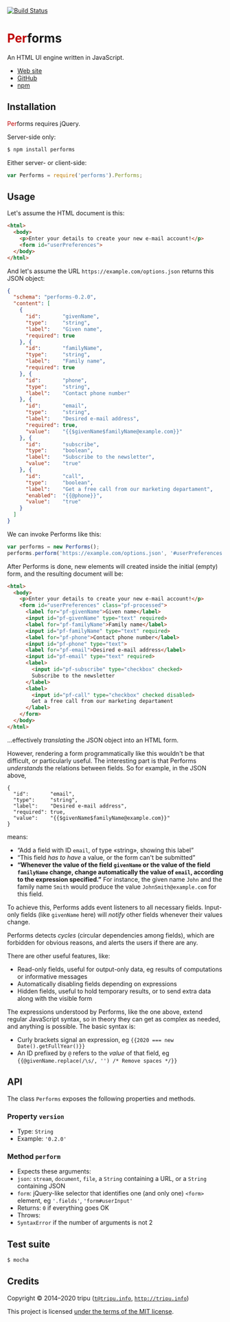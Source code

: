 [![Build Status](https://travis-ci.org/tripu/Performs.svg?branch=master)](https://travis-ci.org/tripu/Performs)

# <span style="color: #c00000;">Per</span>forms

An HTML UI engine written in JavaScript.

* [Web site](https://tripu.github.io/Performs/)
* [GitHub](https://tripu.github.io/Performs)
* [npm](https://tripu.github.io/Performs)

## Installation

<span style="color: #c00000;">Per</span>forms requires jQuery.

Server-side only:

```bash
$ npm install performs
```

Either server- or client-side:

```javascript
var Performs = require('performs').Performs;
```

## Usage

Let's assume the HTML document is this:

```html
<html>
  <body>
    <p>Enter your details to create your new e-mail account!</p>
    <form id="userPreferences">
  </body>
</html>
```

And let's assume the URL `https://example.com/options.json` returns this JSON object:

```json
{
  "schema": "performs-0.2.0",
  "content": [
    {
      "id":       "givenName",
      "type":     "string",
      "label":    "Given name",
      "required": true
    }, {
      "id":       "familyName",
      "type":     "string",
      "label":    "Family name",
      "required": true
    }, {
      "id":       "phone",
      "type":     "string",
      "label":    "Contact phone number"
    }, {
      "id":       "email",
      "type":     "string",
      "label":    "Desired e-mail address",
      "required": true,
      "value":    "{{$givenName$familyName@example.com}}"
    }, {
      "id":       "subscribe",
      "type":     "boolean",
      "label":    "Subscribe to the newsletter",
      "value":    "true"
    }, {
      "id":       "call",
      "type":     "boolean",
      "label":    "Get a free call from our marketing departament",
      "enabled":  "{{@phone}}",
      "value":    "true"
    }
  ]
}
```

We can invoke Performs like this:

```javascript
var performs = new Performs();
performs.perform('https://example.com/options.json', '#userPreferences');
```

After Performs is done, new elements will created inside the initial (empty) form, and the resulting document will be:

```html
<html>
  <body>
    <p>Enter your details to create your new e-mail account!</p>
    <form id="userPreferences" class="pf-processed">
      <label for="pf-givenName">Given name</label>
      <input id="pf-givenName" type="text" required>
      <label for="pf-familyName">Family name</label>
      <input id="pf-familyName" type="text" required>
      <label for="pf-phone">Contact phone number</label>
      <input id="pf-phone" type="text">
      <label for="pf-email">Desired e-mail address</label>
      <input id="pf-email" type="text" required>
      <label>
        <input id="pf-subscribe" type="checkbox" checked>
        Subscribe to the newsletter
      </label>
      <label>
        <input id="pf-call" type="checkbox" checked disabled>
        Get a free call from our marketing departament
      </label>
    </form>
  </body>
</html>
```

&hellip;effectively *translating* the JSON object into an HTML form.

However, rendering a form programmatically like this wouldn't be that difficult, or particularly useful.
The interesting part is that Performs *understands* the relations between fields.
So for example, in the JSON above,

```
{
  "id":       "email",
  "type":     "string",
  "label":    "Desired e-mail address",
  "required": true,
  "value":    "{{$givenName$familyName@example.com}}"
}
```

means:

* &ldquo;Add a field with ID `email`, of type &laquo;string&raquo;, showing this label&rdquo;
* &ldquo;This field *has to have* a value, or the form can't be submitted&rdquo;
* **&ldquo;Whenever the value of the field `givenName` or the value of the field `familyName` change, change automatically the value of `email`, according to
the expression specified.&rdquo;**
For instance, the given name `John` and the family name `Smith` would produce the value `JohnSmith@example.com` for this field.

To achieve this, Performs adds event listeners to all necessary fields.
Input-only fields (like `givenName` here) will *notify* other fields whenever their values change.

Performs detects *cycles* (circular dependencies among fields), which are forbidden for obvious reasons, and alerts the users if there are any.

There are other useful features, like:

* Read-only fields, useful for output-only data, eg results of computations or informative messages
* Automatically disabling fields depending on expressions
* Hidden fields, useful to hold temporary results, or to send extra data along with the visible form

The expressions understood by Performs, like the one above, extend regular JavaScript syntax, so in theory they can get as complex as needed, and anything is
possible.
The basic syntax is:

* Curly brackets signal an expression, eg `{{2020 === new Date().getFullYear()}}`
* An ID prefixed by `@` refers to the *value* of that field, eg `{{@givenName.replace(/\s/, '') /* Remove spaces */}}`

## API

The class `Performs` exposes the following properties and methods.

### Property `version`

* Type: `String`
* Example: `'0.2.0'`

### Method `perform`

* Expects these arguments:
 * `json`: `stream`, `document`, `file`, a `String` containing a URL, or a `String` containing JSON
 * `form`: jQuery-like selector that identifies one (and only one) `<form>` element, eg `'.fields'`, `'form#userInput'`
* Returns: `0` if everything goes OK
* Throws:
 * `SyntaxError` if the number of arguments is not 2

## Test suite

```bash
$ mocha
```

## Credits

Copyright © 2014–2020 tripu ([`t@tripu.info`](mailto:t@tripu.info), [`http://tripu.info`](http://tripu.info/))

This project is licensed [under the terms of the MIT license](LICENSE.md).
